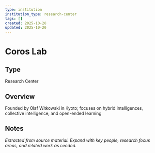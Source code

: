 ```yaml
---
type: institution
institution_type: research-center
tags: []
created: 2025-10-20
updated: 2025-10-20
---
```


# Coros Lab

## Type

Research Center

## Overview

Founded by Olaf Witkowski in Kyoto; focuses on hybrid intelligences, collective intelligence, and open-ended learning

## Notes

*Extracted from source material. Expand with key people, research focus areas, and related work as needed.*
